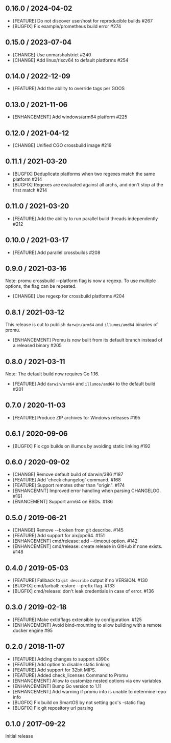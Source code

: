 ## 0.16.0 / 2024-04-02

* [FEATURE] Do not discover user/host for reproducible builds #267
* [BUGFIX] Fix example/prometheus build error #274

## 0.15.0 / 2023-07-04

* [CHANGE] Use unmarshalstrict #240
* [CHANGE] Add linux/riscv64 to default platforms #254

## 0.14.0 / 2022-12-09

* [FEATURE] Add the ability to override tags per GOOS

## 0.13.0 / 2021-11-06

* [ENHANCEMENT] Add windows/arm64 platform #225

## 0.12.0 / 2021-04-12

* [CHANGE] Unified CGO crossbuild image #219

## 0.11.1 / 2021-03-20

* [BUGFIX] Deduplicate platforms when two regexes match the same platform #214
* [BUGFIX] Regexes are evaluated against all archs, and don't stop at the first match #214

## 0.11.0 / 2021-03-20

* [FEATURE] Add the ability to run parallel build threads independently #212

## 0.10.0 / 2021-03-17

* [FEATURE] Add parallel crossbuilds #208

## 0.9.0 / 2021-03-16

Note: promu crossbuild --platform flag is now a regexp. To
      use multiple options, the flag can be repeated.

* [CHANGE] Use regexp for crossbuild platforms #204

## 0.8.1 / 2021-03-12

This release is cut to publish `darwin/arm64` and `illumos/amd64` binaries of
promu.

* [ENHANCEMENT] Promu is now built from its default branch instead of a released
  binary #205

## 0.8.0 / 2021-03-11

Note: The default build now requires Go 1.16.

* [FEATURE] Add `darwin/arm64` and `illumos/amd64` to the default build #201

## 0.7.0 / 2020-11-03

* [FEATURE] Produce ZIP archives for Windows releases #195

## 0.6.1 / 2020-09-06

* [BUGFIX] Fix cgo builds on illumos by avoiding static linking #192

## 0.6.0 / 2020-09-02

* [CHANGE] Remove default build of darwin/386 #187
* [FEATURE] Add 'check changelog' command. #168
* [FEATURE] Support remotes other than "origin". #174
* [ENHANCEMNT] Improved error handling when parsing CHANGELOG. #161
* [ENANCEMENT] Support arm64 on BSDs. #186

## 0.5.0 / 2019-06-21

* [CHANGE] Remove --broken from git describe. #145
* [FEATURE] Add support for aix/ppc64. #151
* [ENHANCEMENT] cmd/release: add --timeout option. #142
* [ENHANCEMENT] cmd/release: create release in GitHub if none exists. #148

## 0.4.0 / 2019-05-03

* [FEATURE] Fallback to `git describe` output if no VERSION. #130
* [BUGFIX] cmd/tarball: restore --prefix flag. #133
* [BUGFIX] cmd/release: don't leak credentials in case of error. #136

## 0.3.0 / 2019-02-18

* [FEATURE] Make extldflags extensible by configuration. #125
* [ENHANCEMENT] Avoid bind-mounting to allow building with a remote docker engine #95

## 0.2.0 / 2018-11-07

* [FEATURE] Adding changes to support s390x
* [FEATURE] Add option to disable static linking
* [FEATURE] Add support for 32bit MIPS.
* [FEATURE] Added check_licenses Command to Promu
* [ENHANCEMENT] Allow to customize nested options via env variables
* [ENHANCEMENT] Bump Go version to 1.11
* [ENHANCEMENT] Add warning if promu info is unable to determine repo info
* [BUGFIX] Fix build on SmartOS by not setting gcc's -static flag
* [BUGFIX] Fix git repository url parsing

## 0.1.0 / 2017-09-22

Initial release
